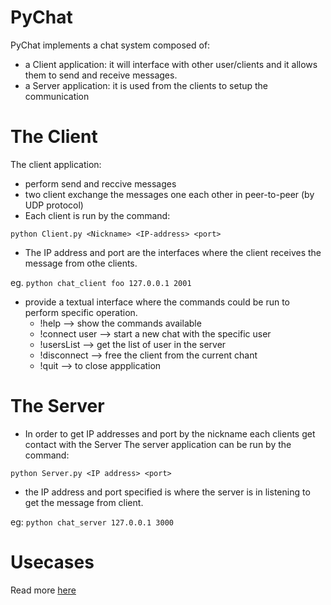# PyChat

PyChat implements a chat system composed of:
* a Client application: it will interface with other user/clients and it allows them to send and receive messages.
* a Server application: it is used from  the clients to setup the communication 

# The Client

The client application:
* perform send and reccive messages
* two client exchange the messages one each other in peer-to-peer (by UDP protocol)
* Each client is run by the command:

`python Client.py <Nickname> <IP-address> <port>`

* The IP address and port are the interfaces where the client receives the message from othe clients.

eg. `python chat_client foo 127.0.0.1 2001`

* provide a textual interface where the commands could be run to perform specific operation.
    * !help --> show the commands available
    * !connect user --> start a new chat with the specific user
    * !usersList --> get the list of user in the server
    * !disconnect --> free the client from the current chant
    * !quit --> to close appplication

# The Server

* In order to get IP addresses and port by the nickname each clients get contact with the Server
 The server application can be run by the command:

`python Server.py <IP address> <port>`

* the IP address and port specified is where the server is in listening to get the message from client. 

eg: `python chat_server 127.0.0.1 3000`

# Usecases

Read more [here](./usecases/usecase_diagram.pdf)  

